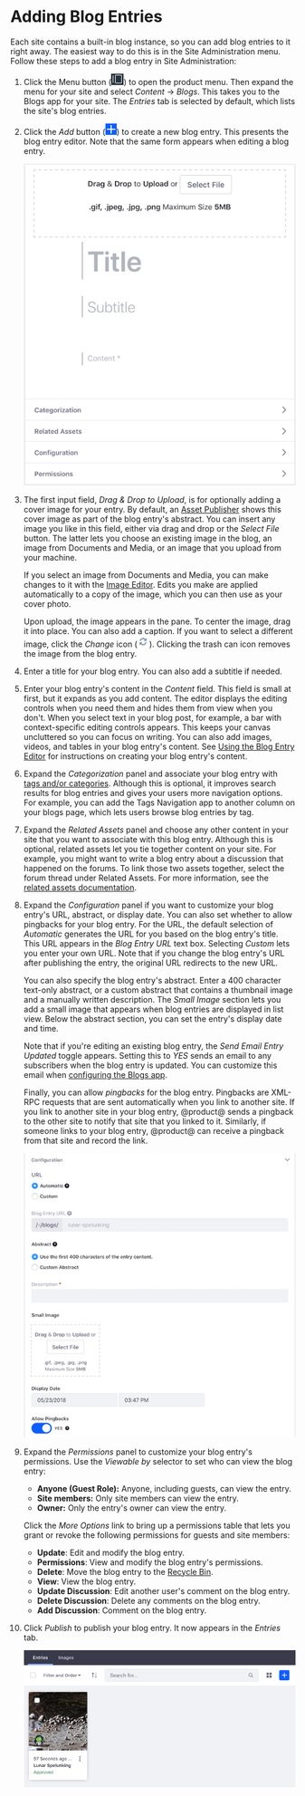 # Adding Blog Entries [](id=adding-blog-entries)

Each site contains a built-in blog instance, so you can add blog entries to it 
right away. The easiest way to do this is in the Site Administration menu. 
Follow these steps to add a blog entry in Site Administration: 

1.  Click the Menu button 
    (![Menu](../../../../images/icon-menu.png)) to open the product menu. Then
    expand the menu for your site and select *Content* &rarr; *Blogs*. This 
    takes you to the Blogs app for your site. The *Entries* tab is selected by 
    default, which lists the site's blog entries. 

2.  Click the *Add* button 
    (![Add](../../../../images/icon-add.png)) to create a new blog entry. This 
    presents the blog entry editor. Note that the same form appears when editing 
    a blog entry. 

    ![Figure 1: This screenshot shows some of the blog entry editor's controls.](../../../../images/blogs-new-entry.png)

3.  The first input field, *Drag \& Drop to Upload*, is for optionally adding
    a cover image for your entry. By default, an 
    [Asset Publisher](/discover/portal/-/knowledge_base/7-1/publishing-assets)
    shows this cover image as part of the blog entry's abstract. You can insert 
    any image you like in this field, either via drag and drop or the *Select 
    File* button. The latter lets you choose an existing image in the blog, an
    image from Documents and Media, or an image that you upload from your
    machine. 

    If you select an image from Documents and Media, you can make changes to it
    with the 
    [Image Editor](/discover/portal/-/knowledge_base/7-1/editing-images). 
    Edits you make are applied automatically to a copy of the image, which you
    can then use as your cover photo.

    Upon upload, the image appears in the pane. To center the image, drag it 
    into place. You can also add a caption. If you want to select a different 
    image, click the *Change* icon
    (![Change](../../../../images/icon-change.png)). Clicking the trash 
    can icon removes the image from the blog entry. 

4.  Enter a title for your blog entry. You can also add a subtitle if needed. 

5.  Enter your blog entry's content in the *Content* field. This field is small
    at first, but it expands as you add content. The editor displays the editing
    controls when you need them and hides them from view when you don't. When
    you select text in your blog post, for example, a bar with context-specific
    editing controls appears. This keeps your canvas uncluttered so you can
    focus on writing. You can also add images, videos, and tables in your blog
    entry's content. See 
    [Using the Blog Entry Editor](/discover/portal/-/knowledge_base/7-1/using-the-blog-entry-editor)
    for instructions on creating your blog entry's content. 

6.  Expand the *Categorization* panel and associate your blog entry with 
    [tags and/or categories](/discover/portal/-/knowledge_base/7-1/organizing-content-with-tags-and-categories). 
    Although this is optional, it improves search results for blog entries and 
    gives your users more navigation options. For example, you can add the Tags
    Navigation app to another column on your blogs page, which lets users browse 
    blog entries by tag. 

7.  Expand the *Related Assets* panel and choose any other content in your site 
    that you want to associate with this blog entry. Although this is optional, 
    related assets let you tie together content on your site. For example, you 
    might want to write a blog entry about a discussion that happened on the 
    forums. To link those two assets together, select the forum thread under 
    Related Assets. For more information, see the 
    [related assets documentation](/discover/portal/-/knowledge_base/7-1/defining-content-relationships).

8.  Expand the *Configuration* panel if you want to customize your blog entry's 
    URL, abstract, or display date. You can also set whether to allow pingbacks 
    for your blog entry. For the URL, the default selection of *Automatic* 
    generates the URL for you based on the blog entry's title. This URL appears 
    in the *Blog Entry URL* text box. Selecting *Custom* lets you enter your own 
    URL. Note that if you change the blog entry's URL after publishing the 
    entry, the original URL redirects to the new URL. 

    You can also specify the blog entry's abstract. Enter a 400 character 
    text-only abstract, or a custom abstract that contains a thumbnail image and 
    a manually written description. The *Small Image* section lets you add a 
    small image that appears when blog entries are displayed in list view. Below 
    the abstract section, you can set the entry's display date and time. 

    Note that if you're editing an existing blog entry, the *Send Email Entry
    Updated* toggle appears. Setting this to *YES* sends an email to any
    subscribers when the blog entry is updated. You can customize this email
    when 
    [configuring the Blogs app](/discover/portal/-/knowledge_base/7-1/configuring-the-blogs-app). 

    Finally, you can allow *pingbacks* for the blog entry. Pingbacks are XML-RPC
    requests that are sent automatically when you link to another site. If you
    link to another site in your blog entry, @product@ sends a pingback to the
    other site to notify that site that you linked to it. Similarly, if someone
    links to your blog entry, @product@ can receive a pingback from that
    site and record the link. 

    ![Figure 2: When creating a blog entry, the Configuration panel lets you control when and where the blog entry appears, and what to use for the entry's abstract.](../../../../images/blog-entry-configuration.png)

9.  Expand the *Permissions* panel to customize your blog entry's permissions.
    Use the *Viewable by* selector to set who can view the blog entry: 

    -   **Anyone (Guest Role):** Anyone, including guests, can view the entry. 
    -   **Site members:** Only site members can view the entry.
    -   **Owner:** Only the entry's owner can view the entry.

    Click the *More Options* link to bring up a permissions table that lets you 
    grant or revoke the following permissions for guests and site members: 

    -   **Update**: Edit and modify the blog entry.
    -   **Permissions**: View and modify the blog entry's permissions.
    -   **Delete**: Move the blog entry to the 
        [Recycle Bin](/discover/portal/-/knowledge_base/7-1/restoring-deleted-assets#using-the-recycle-bin).
    -   **View**: View the blog entry.
    -   **Update Discussion**: Edit another user's comment on the blog entry.
    -   **Delete Discussion**: Delete any comments on the blog entry.
    -   **Add Discussion**: Comment on the blog entry. 

10. Click *Publish* to publish your blog entry. It now appears in the *Entries* 
    tab. 

    ![Figure 3: The Blogs app in Site Administration lists the site's blog entries.](../../../../images/blog-entries-site-admin.png)
